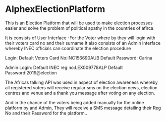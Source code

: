 # AlphexElectionPlatform

This is an Election Platform that will be used to make election processes easier and solve the problem of political apathy in the countries of afirca.

It is consists of User Interface -For the Voter where by they will login with their voters card no and their surname 
It also consists of an Admin interface whereby INEC officials can coordinate the election procedure 

Login:
Default Voters Card No:INC156690AUB
Default Password: Carina

Admin Login:
Default INEC reg no:LEX009778ALP
Default Password:2019@election

The Africas talking API was used in aspect of election awareness whereby all registered voters will receive regular sms on the election news, election centres and venue and a thank you message after voting on any election.

And in the chance of the voters being added manually for the online platform by and Admin, They will receive a SMS message detailing their Reg No and their Password for the platform..
